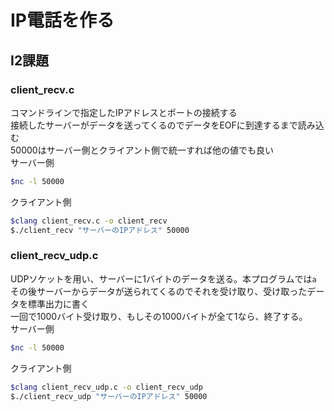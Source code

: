 # IP電話を作る 
## I2課題  
### client_recv.c
コマンドラインで指定したIPアドレスとポートの接続する  
接続したサーバーがデータを送ってくるのでデータをEOFに到達するまで読み込む  
50000はサーバー側とクライアント側で統一すれば他の値でも良い  
サーバー側    
```bash  
$nc -l 50000  
```  
クライアント側  
```bash
$clang client_recv.c -o client_recv
$./client_recv "サーバーのIPアドレス" 50000
```  
### client_recv_udp.c  
UDPソケットを用い、サーバーに1バイトのデータを送る。本プログラムでは`a`  
その後サーバーからデータが送られてくるのでそれを受け取り、受け取ったデータを標準出力に書く  
一回で1000バイト受け取り、もしその1000バイトが全て1なら、終了する。  
サーバー側    
```bash  
$nc -l 50000  
```  
クライアント側  
```bash
$clang client_recv_udp.c -o client_recv_udp
$./client_recv_udp "サーバーのIPアドレス" 50000
```  

